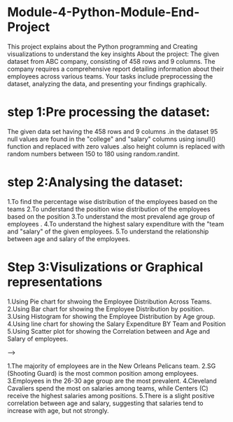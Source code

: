 # Module-4-Python-Module-End-Project
This project explains about the  Python programming and Creating visualizations to understand the key insights 
About the project:
The given dataset from ABC company, consisting of 458 rows and 9 columns. 
The company requires a comprehensive report detailing information about their employees across various teams. 
Your tasks include preprocessing the dataset, analyzing the data, and presenting your findings graphically. 

# step 1:Pre processing the dataset:
The given data set having the 458 rows and 9  columns .in the dataset 95 null values are found in the "college" and "salary" columns using isnull() function and replaced with zero values .also height column is replaced with random numbers between 150 to 180 using random.randint.
# step 2:Analysing the dataset:
1.To find the percentage wise distribution of the employees based on the teams 
2.To understand the position wise distribution of the employees based on the position
3.To understand the most prevalend age group of employees .
4.To understand the highest salary expenditure with the "team and "salary" of the given employees.
5.To understand the relationship between age and salary of the employees.

# Step 3:Visulizations or Graphical representations 
1.Using Pie chart for shwoing the Employee Distribution Across Teams.
2.Using Bar chart for showing the Employee Distribution by position.
3.Using Histogram for showing the Employee Distribution by Age group.
4.Using line chart for showing the Salary Expenditure BY Team and Position
5.Using Scatter plot for showing the Correlation between and Age and Salary of employees.


<!-- # Key Trends Observed --> -->
1.The majority of employees are in the New Orleans Pelicans team.
2.SG (Shooting Guard) is the most common position among employees.
3.Employees in the 26-30 age group are the most prevalent.
4.Cleveland Cavaliers spend the most on salaries among teams, while Centers (C) receive the highest salaries among positions.
5.There is a slight positive correlation between age and salary, suggesting that salaries tend to increase with age, but not strongly.





